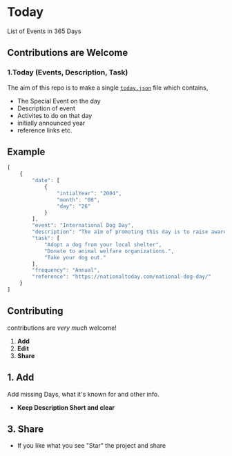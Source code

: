 # Today
List of Events in 365 Days  
## Contributions are Welcome 

### 1.Today (Events, Description, Task)
The aim of this repo is to make a single [`today.json`](https://github.com/Jarvis-Ank/Today/blob/main/today.json) file which contains,
+ The Special Event on the day
+ Description of event
+ Activites to do on that day
+ initially announced year
+ reference links etc.

## Example
```js
[
    {
        "date": [
            {
                "intialYear": "2004",
                "month": "08",
                "day": "26"
            }
        ],
        "event": "International Dog Day",
        "description": "The aim of promoting this day is to raise awareness about adopting these animals who are currently in rescue centers.",
        "task": [
            "Adopt a dog from your local shelter",
            "Donate to animal welfare organizations.",
            "Take your dog out."
        ],
        "frequency": "Annual",
        "reference": "https://nationaltoday.com/national-dog-day/"
    }
]
```
## Contributing

contributions are _very much_ welcome! <br />
1. <b>Add</b>
2. <b>Edit</b>
3. <b>Share</b>
  
## 1. Add
  
Add missing Days, what it's known for and other info.
+ <b>Keep Description Short and clear</b>

## 3. Share

+ If you like what you see "Star" the project and share
